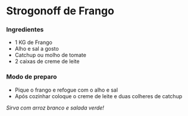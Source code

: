 # Strogonoff de Frango

### Ingredientes

- 1 KG de Frango
- Alho e sal a gosto
- Catchup ou molho de tomate
- 2 caixas de creme de leite

### Modo de preparo

- Pique o frango e refogue com o alho e sal
- Após cozinhar coloque o creme de leite e duas colheres de catchup

_Sirva com arroz branco e salada verde!_

